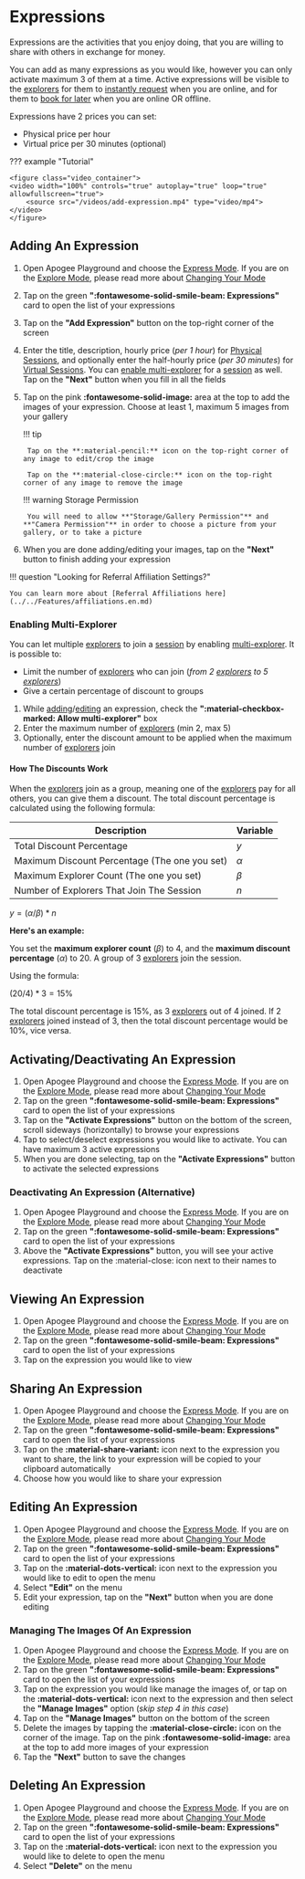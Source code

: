 # Expressions

Expressions are the activities that you enjoy doing, that you are willing to share with others in exchange for money.

You can add as many expressions as you would like, however you can only activate maximum 3 of them at a time. Active expressions will be visible to the [explorers](../../Features/user_modes.en.md#explorer) for them to [instantly request](requests.en.md#instant-request) when you are online, and for them to [book for later](requests.en.md#booking-request) when you are online OR offline.

Expressions have 2 prices you can set:

- Physical price per hour
- Virtual price per 30 minutes (optional)

??? example "Tutorial"

    <figure class="video_container">
    <video width="100%" controls="true" autoplay="true" loop="true" allowfullscreen="true">
        <source src="/videos/add-expression.mp4" type="video/mp4">
    </video>
    </figure>

## Adding An Expression

1. Open Apogee Playground and choose the [Express Mode](../choosing_your_mode.en.md#express). If you are on the [Explore Mode](../choosing_your_mode.en.md#explore), please read more about [Changing Your Mode](../choosing_your_mode.en.md#changing-your-mode)
2. Tap on the green **":fontawesome-solid-smile-beam: Expressions"** card to open the list of your expressions
3. Tap on the **"Add Expression"** button on the top-right corner of the screen
4. Enter the title, description, hourly price (*per 1 hour*) for [Physical Sessions](../../Features/sessions.en.md#physical-session), and optionally enter the half-hourly price (*per 30 minutes*) for [Virtual Sessions](../../Features/sessions.en.md#virtual-session). You can [enable multi-explorer](#enabling-multi-explorer) for a [session](../../Features/sessions.en.md) as well. Tap on the **"Next"** button when you fill in all the fields
5. Tap on the pink **:fontawesome-solid-image:** area at the top to add the images of your expression. Choose at least 1, maximum 5 images from your gallery

    !!! tip

        Tap on the **:material-pencil:** icon on the top-right corner of any image to edit/crop the image

        Tap on the **:material-close-circle:** icon on the top-right corner of any image to remove the image

    !!! warning Storage Permission

        You will need to allow **"Storage/Gallery Permission"** and **"Camera Permission"** in order to choose a picture from your gallery, or to take a picture

6. When you are done adding/editing your images, tap on the **"Next"** button to finish adding your expression

!!! question "Looking for Referral Affiliation Settings?"

    You can learn more about [Referral Affiliations here](../../Features/affiliations.en.md)

### Enabling Multi-Explorer

You can let multiple [explorers](../../Features/user_modes.en.md#explorer) to join a [session](../../Features/sessions.en.md) by enabling [multi-explorer](../../Features/sessions.en.md#multi-explorer). It is possible to:

- Limit the number of [explorers](../../Features/user_modes.en.md#explorer) who can join (*from 2 [explorers](../../Features/user_modes.en.md#explorer) to 5 [explorers](../../Features/user_modes.en.md#explorer)*)
- Give a certain percentage of discount to groups

1. While [adding](#adding-an-expression)/[editing](#editing-an-expression) an expression, check the **":material-checkbox-marked: Allow multi-explorer"** box
2. Enter the maximum number of [explorers](../../Features/user_modes.en.md#explorer) (min 2, max 5)
3. Optionally, enter the discount amount to be applied when the maximum number of [explorers](../../Features/user_modes.en.md#explorer) join

#### How The Discounts Work

When the [explorers](../../Features/user_modes.en.md#explorer) join as a group, meaning one of the [explorers](../../Features/user_modes.en.md#explorer) pay for all others, you can give them a discount. The total discount percentage is calculated using the following formula:

| **Description**                                   | **Variable** |
|---------------------------------------------------|--------------|
| Total Discount Percentage                         | $y$          |
| Maximum Discount Percentage (The one you set)     | $\alpha$     |
| Maximum Explorer Count (The one you set)          | $\beta$      |
| Number of Explorers That Join The Session         | $n$          |

$y=(\alpha/\beta)*n$

**Here's an example:**

You set the **maximum explorer count** ($\beta$) to 4, and the **maximum discount percentage** ($\alpha$) to 20. A group of 3 [explorers](../../Features/user_modes.en.md#explorer) join the session.

Using the formula:

$(20/4)*3=15\%$

The total discount percentage is 15%, as 3 [explorers](../../Features/user_modes.en.md#explorer) out of 4 joined. If 2 [explorers](../../Features/user_modes.en.md#explorer) joined instead of 3, then the total discount percentage would be 10%, vice versa.

## Activating/Deactivating An Expression

1. Open Apogee Playground and choose the [Express Mode](../choosing_your_mode.en.md#express). If you are on the [Explore Mode](../choosing_your_mode.en.md#explore), please read more about [Changing Your Mode](../choosing_your_mode.en.md#changing-your-mode)
2. Tap on the green **":fontawesome-solid-smile-beam: Expressions"** card to open the list of your expressions
3. Tap on the **"Activate Expressions"** button on the bottom of the screen, scroll sideways (horizontally) to browse your expressions
4. Tap to select/deselect expressions you would like to activate. You can have maximum 3 active expressions
5. When you are done selecting, tap on the **"Activate Expressions"** button to activate the selected expressions

### Deactivating An Expression (Alternative)

1. Open Apogee Playground and choose the [Express Mode](../choosing_your_mode.en.md#express). If you are on the [Explore Mode](../choosing_your_mode.en.md#explore), please read more about [Changing Your Mode](../choosing_your_mode.en.md#changing-your-mode)
2. Tap on the green **":fontawesome-solid-smile-beam: Expressions"** card to open the list of your expressions
3. Above the **"Activate Expressions"** button, you will see your active expressions. Tap on the :material-close: icon next to their names to deactivate

## Viewing An Expression

1. Open Apogee Playground and choose the [Express Mode](../choosing_your_mode.en.md#express). If you are on the [Explore Mode](../choosing_your_mode.en.md#explore), please read more about [Changing Your Mode](../choosing_your_mode.en.md#changing-your-mode)
2. Tap on the green **":fontawesome-solid-smile-beam: Expressions"** card to open the list of your expressions
3. Tap on the expression you would like to view

## Sharing An Expression

1. Open Apogee Playground and choose the [Express Mode](../choosing_your_mode.en.md#express). If you are on the [Explore Mode](../choosing_your_mode.en.md#explore), please read more about [Changing Your Mode](../choosing_your_mode.en.md#changing-your-mode)
2. Tap on the green **":fontawesome-solid-smile-beam: Expressions"** card to open the list of your expressions
3. Tap on the **:material-share-variant:** icon next to the expression you want to share, the link to your expression will be copied to your clipboard automatically
4. Choose how you would like to share your expression

## Editing An Expression

1. Open Apogee Playground and choose the [Express Mode](../choosing_your_mode.en.md#express). If you are on the [Explore Mode](../choosing_your_mode.en.md#explore), please read more about [Changing Your Mode](../choosing_your_mode.en.md#changing-your-mode)
2. Tap on the green **":fontawesome-solid-smile-beam: Expressions"** card to open the list of your expressions
3. Tap on the **:material-dots-vertical:** icon next to the expression you would like to edit to open the menu
4. Select **"Edit"** on the menu
5. Edit your expression, tap on the **"Next"** button when you are done editing

### Managing The Images Of An Expression

1. Open Apogee Playground and choose the [Express Mode](../choosing_your_mode.en.md#express). If you are on the [Explore Mode](../choosing_your_mode.en.md#explore), please read more about [Changing Your Mode](../choosing_your_mode.en.md#changing-your-mode)
2. Tap on the green **":fontawesome-solid-smile-beam: Expressions"** card to open the list of your expressions
3. Tap on the expression you would like manage the images of, or tap on the **:material-dots-vertical:** icon next to the expression and then select the **"Manage Images"** option (*skip step 4 in this case*)
4. Tap on the **"Manage Images"** button on the bottom of the screen
5. Delete the images by tapping the **:material-close-circle:** icon on the corner of the image. Tap on the pink **:fontawesome-solid-image:** area at the top to add more images of your expression
6. Tap the **"Next"** button to save the changes

## Deleting An Expression

1. Open Apogee Playground and choose the [Express Mode](../choosing_your_mode.en.md#express). If you are on the [Explore Mode](../choosing_your_mode.en.md#explore), please read more about [Changing Your Mode](../choosing_your_mode.en.md#changing-your-mode)
2. Tap on the green **":fontawesome-solid-smile-beam: Expressions"** card to open the list of your expressions
3. Tap on the **:material-dots-vertical:** icon next to the expression you would like to delete to open the menu
4. Select **"Delete"** on the menu
